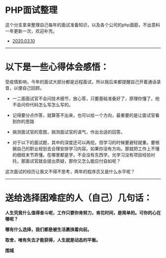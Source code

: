 # PHP面试整理

这个分支拿来整理自己每年的面试准备知识，以及各个公司的php面筋，不出意料一年更新一次，欢迎补充。

* [2020.03.10](https://github.com/ajsonx/php-interview/blob/master/first-year.md)


--------

# 以下是一些心得体会感悟：
受疫情影响，今年的面试大部分都是远程面试，所以我后来都提醒自己开着通话录音，以便自己回顾。
* 一二面面试官不会问技术细节，放心答，只要基础准备好了，原理你懂了。他不会问你代码怎么写怎么写的。

* 记得要分点作答，就算答不出来，也可以给一个方向，最重要的是让面试官看到你的思路

* 揣测面试官的意图，揣测面试官的语气，作出合适的回答。

* 对于以下的面试题，其中的深度还可以再挖。但学习的时候要避轻就重。要根据自己的职业规划去合理安排学习内容。如果你没有方向。那就把工作上不懂的细枝末节弄懂。在哪里都是学，不会没有东西学。光学习没有项目经验衬托，那面试官就会提出质疑，那你又怎么能应付自如呢？

这次面试的经历让我又不得不思考，两年的程序员又是什么水平呢？

-----
# 送给选择困难症的人（自己）几句话：

**人生究竟什么值得奋斗呢，工作只要你肯努力，肯花时间，是简单的。可你的心在哪呢？**

**哪有什么选择，我们都是被生活裹挟着向前。**

**取舍，唯有失去才能获得，人生就是动态的平衡。**

**围城**
